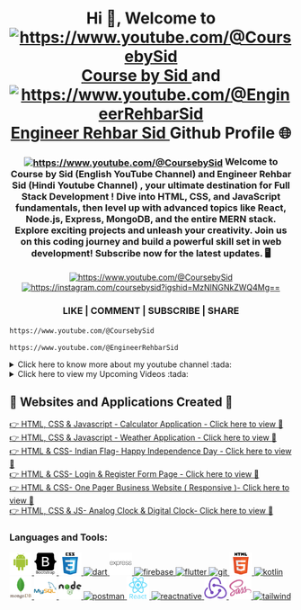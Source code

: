 <h1 align="center" >Hi 👋, Welcome to 
    <a href="https://www.youtube.com/@CoursebySid" target="blank"><img align="center" src="https://raw.githubusercontent.com/rahuldkjain/github-profile-readme-generator/master/src/images/icons/Social/youtube.svg" alt="https://www.youtube.com/@CoursebySid" height="30" width="40" /></a>
    <a href="https://www.youtube.com/@CoursebySid" target="_blank" >
    Course by Sid 
  </a> and
    <a href="https://www.youtube.com/@CoursebySid" target="blank"><img align="center" src="https://raw.githubusercontent.com/rahuldkjain/github-profile-readme-generator/master/src/images/icons/Social/youtube.svg" alt="https://www.youtube.com/@EngineerRehbarSid" height="30" width="40" /></a>
    <a href="https://youtube.com/@EngineerRehbarSid" target="_blank" >
    Engineer Rehbar Sid 
  </a> Github Profile 🌐
</h1>

<h3 align="center"> 
  <a href="https://www.youtube.com/@CoursebySid" target="blank"><img align="center" src="https://raw.githubusercontent.com/rahuldkjain/github-profile-readme-generator/master/src/images/icons/Social/youtube.svg" alt="https://www.youtube.com/@CoursebySid" height="30" width="40" /></a>
  Welcome to Course by Sid (English YouTube Channel) and Engineer Rehbar Sid (Hindi Youtube Channel) , your ultimate destination for Full Stack Development ! Dive into HTML, CSS, and JavaScript fundamentals, then level up with advanced topics like React, Node.js, Express, MongoDB, and the entire MERN stack. Explore exciting projects and unleash your creativity. Join us on this coding journey and build a powerful skill set in web development!   Subscribe now for the latest updates. 🖥 </h3>

<p align="center">
<a href="https://www.youtube.com/@CoursebySid" target="blank"><img align="center" src="https://raw.githubusercontent.com/rahuldkjain/github-profile-readme-generator/master/src/images/icons/Social/youtube.svg" alt="https://www.youtube.com/@CoursebySid" height="30" width="40" /></a>
<a href="https://instagram.com/coursebysid?igshid=MzNlNGNkZWQ4Mg==" target="blank"><img align="center" src="https://raw.githubusercontent.com/rahuldkjain/github-profile-readme-generator/master/src/images/icons/Social/instagram.svg" alt="https://instagram.com/coursebysid?igshid=MzNlNGNkZWQ4Mg==" height="30" width="40" /></a>
</p>
<h3 align="center"> LIKE | COMMENT | SUBSCRIBE | SHARE </h3>

```
https://www.youtube.com/@CoursebySid
```

```
https://www.youtube.com/@EngineerRehbarSid
```

<details>

<summary> Click here to know more about my youtube channel  :tada:</summary>

### 🖥𝐌𝐄𝐑𝐍 - 𝐅𝐮𝐥𝐥 𝐒𝐭𝐚𝐜𝐤 𝐃𝐞𝐯𝐞𝐥𝐨𝐩𝐞𝐫 | 𝐅𝐫𝐨𝐧𝐭𝐞𝐧𝐝 𝐃𝐞𝐯𝐞𝐥𝐨𝐩𝐞𝐫 | 𝐁𝐚𝐜𝐤𝐞𝐧𝐝 𝐃𝐞𝐯𝐞𝐥𝐨𝐩𝐞𝐫 |🖥
 


</details>

<details>

<summary> Click here to view my Upcoming Videos  :tada:</summary>

### Upcoming Videos on Youtube

| Date | Subject | Topic |
| :---         |     :---:      |          ---: | 
| 2023    | HTML, CSS & JavaScript     |  Calculator Application   |
|  2023   | HTML, CSS & JavaScript     |  Weather Application   |
|  2023   | HTML & CSS                 |  One Pager Responsive Website     |
|  2023   | HTML, CSS & JavaScript     |   Analog & Digital Clock  |

</details>

<h2>💫 Websites and Applications Created 💫</h2>
<p align="left">
  <a href="https://course-by-sid.github.io/calc-app/" target="_blank" >
    👉 HTML, CSS & Javascript - Calculator Application - Click here to view 🚀
  </a>
  <br/>
    <a href="https://course-by-sid.github.io/weather-app/" target="_blank" >
    👉 HTML, CSS & Javascript - Weather Application - Click here to view 🚀
  </a>
  <br/>
    <a href="https://course-by-sid.github.io/Indian-Flag/" target="_blank" >
    👉 HTML & CSS- Indian Flag- Happy Independence Day - Click here to view 🚀
  </a>
  <br/>
    <a href="https://course-by-sid.github.io/login-register-form/" target="_blank" >
    👉 HTML & CSS- Login & Register Form Page - Click here to view 🚀
  </a>
    <br/>
    <a href="https://course-by-sid.github.io/OnePagerWebsite/" target="_blank" >
    👉 HTML & CSS- One Pager Business Website ( Responsive )- Click here to view 🚀
  </a>
    <br/>
    <a href="https://course-by-sid.github.io/Analog-DigitalClock/" target="_blank" >
    👉 HTML, CSS & JS- Analog Clock & Digital Clock- Click here to view 🚀
  </a>
    <br/>
</p>

<h3 align="left">Languages and Tools:</h3>
<p align="left"> <a href="https://developer.android.com" target="_blank" rel="noreferrer"> <img src="https://raw.githubusercontent.com/devicons/devicon/master/icons/android/android-original-wordmark.svg" alt="android" width="40" height="40"/> </a> <a href="https://getbootstrap.com" target="_blank" rel="noreferrer"> <img src="https://raw.githubusercontent.com/devicons/devicon/master/icons/bootstrap/bootstrap-plain-wordmark.svg" alt="bootstrap" width="40" height="40"/> </a> <a href="https://www.w3schools.com/css/" target="_blank" rel="noreferrer"> <img src="https://raw.githubusercontent.com/devicons/devicon/master/icons/css3/css3-original-wordmark.svg" alt="css3" width="40" height="40"/> </a> <a href="https://dart.dev" target="_blank" rel="noreferrer"> <img src="https://www.vectorlogo.zone/logos/dartlang/dartlang-icon.svg" alt="dart" width="40" height="40"/> </a> <a href="https://expressjs.com" target="_blank" rel="noreferrer"> <img src="https://raw.githubusercontent.com/devicons/devicon/master/icons/express/express-original-wordmark.svg" alt="express" width="40" height="40"/> </a> <a href="https://firebase.google.com/" target="_blank" rel="noreferrer"> <img src="https://www.vectorlogo.zone/logos/firebase/firebase-icon.svg" alt="firebase" width="40" height="40"/> </a> <a href="https://flutter.dev" target="_blank" rel="noreferrer"> <img src="https://www.vectorlogo.zone/logos/flutterio/flutterio-icon.svg" alt="flutter" width="40" height="40"/> </a> <a href="https://git-scm.com/" target="_blank" rel="noreferrer"> <img src="https://www.vectorlogo.zone/logos/git-scm/git-scm-icon.svg" alt="git" width="40" height="40"/> </a> <a href="https://www.w3.org/html/" target="_blank" rel="noreferrer"> <img src="https://raw.githubusercontent.com/devicons/devicon/master/icons/html5/html5-original-wordmark.svg" alt="html5" width="40" height="40"/> </a> <a href="https://kotlinlang.org" target="_blank" rel="noreferrer"> <img src="https://www.vectorlogo.zone/logos/kotlinlang/kotlinlang-icon.svg" alt="kotlin" width="40" height="40"/> </a> <a href="https://www.mongodb.com/" target="_blank" rel="noreferrer"> <img src="https://raw.githubusercontent.com/devicons/devicon/master/icons/mongodb/mongodb-original-wordmark.svg" alt="mongodb" width="40" height="40"/> </a> <a href="https://www.mysql.com/" target="_blank" rel="noreferrer"> <img src="https://raw.githubusercontent.com/devicons/devicon/master/icons/mysql/mysql-original-wordmark.svg" alt="mysql" width="40" height="40"/> </a> <a href="https://nodejs.org" target="_blank" rel="noreferrer"> <img src="https://raw.githubusercontent.com/devicons/devicon/master/icons/nodejs/nodejs-original-wordmark.svg" alt="nodejs" width="40" height="40"/> </a> <a href="https://postman.com" target="_blank" rel="noreferrer"> <img src="https://www.vectorlogo.zone/logos/getpostman/getpostman-icon.svg" alt="postman" width="40" height="40"/> </a> <a href="https://reactjs.org/" target="_blank" rel="noreferrer"> <img src="https://raw.githubusercontent.com/devicons/devicon/master/icons/react/react-original-wordmark.svg" alt="react" width="40" height="40"/> </a> <a href="https://reactnative.dev/" target="_blank" rel="noreferrer"> <img src="https://reactnative.dev/img/header_logo.svg" alt="reactnative" width="40" height="40"/> </a> <a href="https://redux.js.org" target="_blank" rel="noreferrer"> <img src="https://raw.githubusercontent.com/devicons/devicon/master/icons/redux/redux-original.svg" alt="redux" width="40" height="40"/> </a> <a href="https://sass-lang.com" target="_blank" rel="noreferrer"> <img src="https://raw.githubusercontent.com/devicons/devicon/master/icons/sass/sass-original.svg" alt="sass" width="40" height="40"/> </a> <a href="https://tailwindcss.com/" target="_blank" rel="noreferrer"> <img src="https://www.vectorlogo.zone/logos/tailwindcss/tailwindcss-icon.svg" alt="tailwind" width="40" height="40"/> </a> </p>






